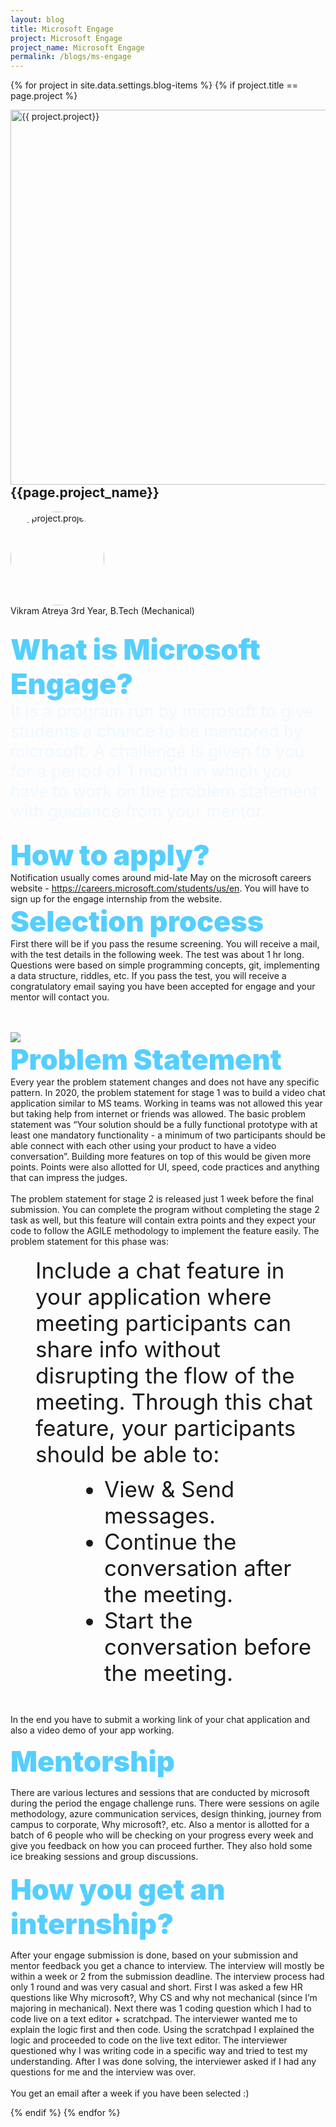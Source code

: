 ```yaml
---
layout: blog
title: Microsoft Engage
project: Microsoft Engage
project_name: Microsoft Engage
permalink: /blogs/ms-engage
---
```



{% for project in site.data.settings.blog-items %}
{% if project.title == page.project %}
<p>
<div class = "blog-title"> 
    <img src="{{ site.baseurl }}/{{ project.image }}"  width = "600px" height="auto"  alt="{{ project.project}}" class="rounded img-fluid blog-img" style = "float: left;">
</div>
<div class = "d-flex justify-content-center blog-info">
<h2 class="display1 m-3 p-3 text-center blog-col flex-fill ">{{page.project_name}}</h2>
</div>
</p>
<div class = "d-flex m-5">
<img src="{{ site.baseurl }}/{{ project.author_image }}" alt="{{ project.project}}" width = "150px" height = "auto" id = "circular-author" style = "border-radius: 50%;">
<div class = "ml-3 mt-4 author-details mb-5"> Vikram Atreya
 3rd Year, B.Tech (Mechanical)
 </div>
 </div>
<p class = "blog-content blog-higlight" style= "font-size:1.9em; color: aliceblue"><strong><span style = "font-weight: 900; color: #55cfff; font-size: 45px">What is Microsoft Engage?</span></strong>
<br>
It is a program run by microsoft to give students a chance to be mentored by microsoft. A challenge is given to you for a period of 1 month in which you have to work on the problem statement with guidance from your mentor. 
<br>
</p>
<p class = "blog-content">
<span style = "font-weight: 900; color: #55cfff; font-size: 45px">How to apply?</span>
<br>
Notification usually comes around mid-late May on the microsoft careers website - <a href = "https://careers.microsoft.com/students/us/en">https://careers.microsoft.com/students/us/en</a>. You will have to sign up for the engage internship from the website. 
<br>
<span style = "font-weight: 900; color: #55cfff; font-size: 45px">Selection process</span>
<br>
First there will be if you pass the resume screening. You will receive a mail, with the test details in the following week. The test was about 1 hr long. Questions were based on simple programming concepts, git, implementing a data structure, riddles, etc. If you pass the test, you will receive a congratulatory email saying you have been accepted for engage and your mentor will contact you. 

<br><br>
<img src = "{{ site.baseurl }}/assets/images/blog/microsoft-path.jpeg" class = "img-fluid">
<br>
<span style = "font-weight: 900; color: #55cfff; font-size: 45px">Problem Statement</span>
<br>
Every year the problem statement changes and does not have any specific pattern. In 2020, the problem statement for stage 1 was to build a video chat application similar to MS teams. Working in teams was not allowed this year but taking help from internet or friends was allowed. The basic problem statement was “Your solution should be a fully functional prototype with at least one mandatory functionality - a minimum of two participants should be able connect with each other using your product to have a video conversation”. Building more features on top of this would be given more points. Points were also allotted for UI, speed, code practices and anything that can impress the judges. 
<br><br>
The problem statement for stage 2 is released just 1 week before the final submission. You can complete the program without completing the stage 2 task as well, but this feature will contain extra points and they expect your code to follow the AGILE methodology to implement the feature easily. The problem statement for this phase was:
<br> <br>
<span class ="blog-content" style = "font-size: 35px; display: inline-block; padding-left: 40px">
Include a chat feature in your application where meeting participants can share info without disrupting the flow of the meeting. Through this chat feature, your participants should be able to: </span>
    <ul style = "list-style-type:disc; padding-left: 150px">
    <li class = "blog-content" style = "font-size: 35px;">View & Send messages.</li>
    <li class = "blog-content"  style = "font-size: 35px;">Continue the conversation after the meeting.</li>
    <li class = "blog-content"  style = "font-size: 35px;">Start the conversation before the meeting.</li>
    </ul>
    <br>
</p>
<p class ="blog-content">
In the end you have to submit a working link of your chat application and also a video demo of your app working.
</p>
<span style = "font-weight: 900; color: #55cfff; font-size: 45px">Mentorship</span>
<br>
<p class ="blog-content">
There are various lectures and sessions that are conducted by microsoft during the period the engage challenge runs. There were sessions on agile methodology, azure communication services, design thinking, journey from campus to corporate, Why microsoft?, etc. Also a mentor is allotted for a batch of 6 people who will be checking on your progress every week and give you feedback on how you can proceed further. They also hold some ice breaking sessions and group discussions. 
<br><br>
<span style = "font-weight: 900; color: #55cfff; font-size: 45px">How you get an internship?</span>
<br>
<p class ="blog-content">
After your engage submission is done, based on your submission and mentor feedback you get a chance to interview. The interview will mostly be within a week or 2 from the submission deadline. The interview process had only 1 round and was very casual and short. First I was asked a few HR questions like Why microsoft?, Why CS and why not mechanical (since I’m majoring in mechanical). Next there was 1 coding question which I had to code live on a text editor + scratchpad. The interviewer wanted me to explain the logic first and then code. Using the scratchpad I explained the logic and proceeded to code on the live text editor. The interviewer questioned why I was writing code in a specific way and tried to test my understanding. After I was done solving, the interviewer asked if I had any questions for me and the interview was over.
<br><br>
You get an email after a week if you have been selected :)
</p>

    

{% endif %}
{% endfor %}
